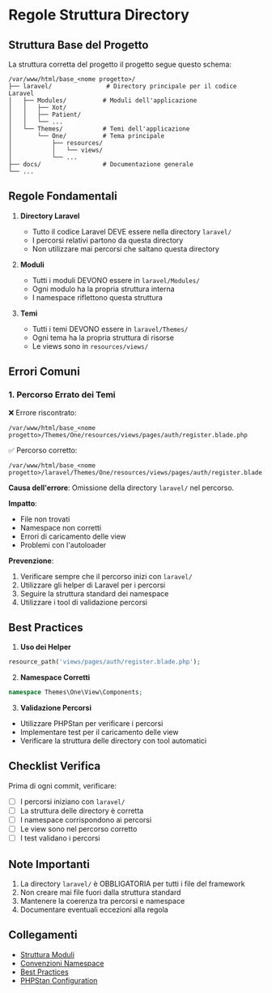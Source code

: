 # Regole Struttura Directory

## Struttura Base del Progetto

La struttura corretta del progetto il progetto segue questo schema:

```
/var/www/html/base_<nome progetto>/
├── laravel/               # Directory principale per il codice Laravel
│   ├── Modules/          # Moduli dell'applicazione
│   │   ├── Xot/
│   │   ├── Patient/
│   │   └── ...
│   └── Themes/           # Temi dell'applicazione
│       └── One/          # Tema principale
│           ├── resources/
│           │   └── views/
│           └── ...
├── docs/                 # Documentazione generale
└── ...
```

## Regole Fondamentali

1. **Directory Laravel**
   - Tutto il codice Laravel DEVE essere nella directory `laravel/`
   - I percorsi relativi partono da questa directory
   - Non utilizzare mai percorsi che saltano questa directory

2. **Moduli**
   - Tutti i moduli DEVONO essere in `laravel/Modules/`
   - Ogni modulo ha la propria struttura interna
   - I namespace riflettono questa struttura

3. **Temi**
   - Tutti i temi DEVONO essere in `laravel/Themes/`
   - Ogni tema ha la propria struttura di risorse
   - Le views sono in `resources/views/`

## Errori Comuni

### 1. Percorso Errato dei Temi
❌ Errore riscontrato:
```
/var/www/html/base_<nome progetto>/Themes/One/resources/views/pages/auth/register.blade.php
```

✅ Percorso corretto:
```
/var/www/html/base_<nome progetto>/laravel/Themes/One/resources/views/pages/auth/register.blade.php
```

**Causa dell'errore**: Omissione della directory `laravel/` nel percorso.

**Impatto**:
- File non trovati
- Namespace non corretti
- Errori di caricamento delle view
- Problemi con l'autoloader

**Prevenzione**:
1. Verificare sempre che il percorso inizi con `laravel/`
2. Utilizzare gli helper di Laravel per i percorsi
3. Seguire la struttura standard dei namespace
4. Utilizzare i tool di validazione percorsi

## Best Practices

1. **Uso dei Helper**
```php
resource_path('views/pages/auth/register.blade.php');
```

2. **Namespace Corretti**
```php
namespace Themes\One\View\Components;
```

3. **Validazione Percorsi**
- Utilizzare PHPStan per verificare i percorsi
- Implementare test per il caricamento delle view
- Verificare la struttura delle directory con tool automatici

## Checklist Verifica

Prima di ogni commit, verificare:
- [ ] I percorsi iniziano con `laravel/`
- [ ] La struttura delle directory è corretta
- [ ] I namespace corrispondono ai percorsi
- [ ] Le view sono nel percorso corretto
- [ ] I test validano i percorsi

## Note Importanti

1. La directory `laravel/` è OBBLIGATORIA per tutti i file del framework
2. Non creare mai file fuori dalla struttura standard
3. Mantenere la coerenza tra percorsi e namespace
4. Documentare eventuali eccezioni alla regola

## Collegamenti

- [Struttura Moduli](module-structure.md)
- [Convenzioni Namespace](namespace-rules.md)
- [Best Practices](best-practices.md)
- [PHPStan Configuration](phpstan/configuration.md) 